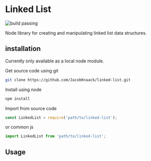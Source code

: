 # Linked List

![build passing](https://travis-ci.com/JacobKnaack/linked-list.svg?branch=master)

Node library for creating and manipulating linked list data structures.

## installation

Currently only available as a local node module.

Get source code using git

```bash
git clone https://github.com/JacobKnaack/linked-list.git
```

Install using node

```bash
npm install
```

Import from source code

```js
const LinkedList = require('path/to/linked-list');
```
or common js
```js
import LinkedList from 'path/to/linked-list';
```

## Usage
